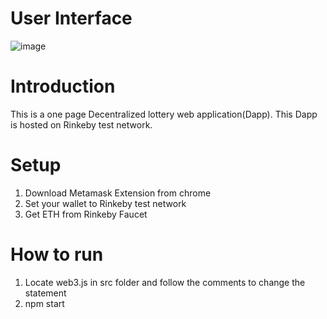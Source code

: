 # User Interface
![image](https://user-images.githubusercontent.com/57948673/122089795-b4666800-ce39-11eb-90ac-4f2f6c5ef4cd.png)

# Introduction
This is a one page Decentralized lottery web application(Dapp). 
This Dapp is hosted on Rinkeby test network.

# Setup
1. Download Metamask Extension from chrome
2. Set your wallet to Rinkeby test network
3. Get ETH from Rinkeby Faucet

# How to run
1. Locate web3.js in src folder and follow the comments to change the statement
2. npm start
